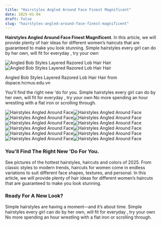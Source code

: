 ```yaml
---
title: "Hairstyles Angled Around Face Finest Magnificent"
date: 2025-01-04
draft: false
slug: "hairstyles-angled-around-face-finest-magnificent" 
---
```


**Hairstyles Angled Around Face Finest Magnificent**. In this article, we will provide plenty of hair ideas for different women’s haircuts that are guaranteed to make you look stunning. Simple hairstyles every girl can do by her own, will fit for everyday , try your own

![Angled Bob Styles Layered Razored Lob Hair Hair](https://i.pinimg.com/originals/42/0e/f2/420ef29f15257eee6d20aef74285fb6f.jpg)![Angled Bob Styles Layered Razored Lob Hair Hair](https://i.pinimg.com/originals/42/0e/f2/420ef29f15257eee6d20aef74285fb6f.jpg)

Angled Bob Styles Layered Razored Lob Hair Hair from dspace.hcmus.edu.vn

You'll find the right new 'do for you. Simple hairstyles every girl can do by her own, will fit for everyday , try your own No more spending an hour wrestling with a flat iron or scrolling through.

![Hairstyles Angled Around Face ](http://www.prettydesigns.com/wp-content/uploads/2015/12/Angled-Bob-Hairstyles-for-thick-hair.jpg " 20 Spectacular Angled Bob Hairstyles Pretty Designs")![Hairstyles Angled Around Face ](https://i.pinimg.com/originals/68/db/00/68db0016eedeb8ae8f9c67c246504768.jpg " Discover the best angled bobs with layers that will make you look even")![Hairstyles Angled Around Face ](https://hairstylesweekly.com/images/2014/07/Angled-Bob-Haircut-with-Layers.jpg " 17 Inspiring Angled Bob Hairstyles and Haircuts Hairstyles Weekly")![Hairstyles Angled Around Face ](https://i.pinimg.com/originals/3e/90/1f/3e901f0dbf72dcaa1bb743c9bab95ed3.jpg " Short Angled Bob With Layers Top 30 Haircuts Right Now")![Hairstyles Angled Around Face ](https://i.pinimg.com/originals/37/4d/49/374d49269cad41e1c836329efa503c4b.jpg " 12 LONG BOB inspiring long bob hairstyle Angled bob haircuts, Angled")![Hairstyles Angled Around Face ](https://i.pinimg.com/originals/42/0e/f2/420ef29f15257eee6d20aef74285fb6f.jpg " Angled Bob Styles Layered Razored Lob Hair Hair")![Hairstyles Angled Around Face ](https://i.pinimg.com/originals/60/3e/8c/603e8c898f08bb288980ab9017744e5f.jpg " long angled bob hairstyles round faces Bob hairstyles, Long angled")![Hairstyles Angled Around Face ](https://www.latest-hairstyles.com/wp-content/uploads/angled-bob-haircuts.jpg " 27 Angled Bob Hairstyles Trending Right Right Now for 2019")![Hairstyles Angled Around Face ](https://i.pinimg.com/originals/76/28/7f/76287fd73b7c24214c00f6c929ff91b0.jpg " Pam layered Bob, angled around face. Giving more hight to her, fullness")![Hairstyles Angled Around Face ](https://i.pinimg.com/originals/a3/17/d0/a317d02b228601f892569bc49ea13092.jpg " 13+ Exemplary Long Angled Bob Hairstyles Round Faces")![Hairstyles Angled Around Face ](https://content.latest-hairstyles.com/wp-content/uploads/angled-bob-with-face-framing-layers-and-bangs.jpg " 25 Coolest Ways to Get an Angled Bob with Layers")![Hairstyles Angled Around Face ](https://hairstylesg.com/wp-content/uploads/2015/06/angled-bob-hairstyles-with-bangs-111-768x1152.jpg " 11 Angled bob hairstyles with bangs effortless fashion HairStyles")

### You'll Find The Right New 'Do For You.

See pictures of the hottest hairstyles, haircuts and colors of 2025. From classic styles to modern trends, haircuts for women come in endless variations to suit different face shapes, textures, and personal. In this article, we will provide plenty of hair ideas for different women’s haircuts that are guaranteed to make you look stunning.

### Ready For A New Look?

Simple hairstyles are having a moment—and it’s about time. Simple hairstyles every girl can do by her own, will fit for everyday , try your own No more spending an hour wrestling with a flat iron or scrolling through.